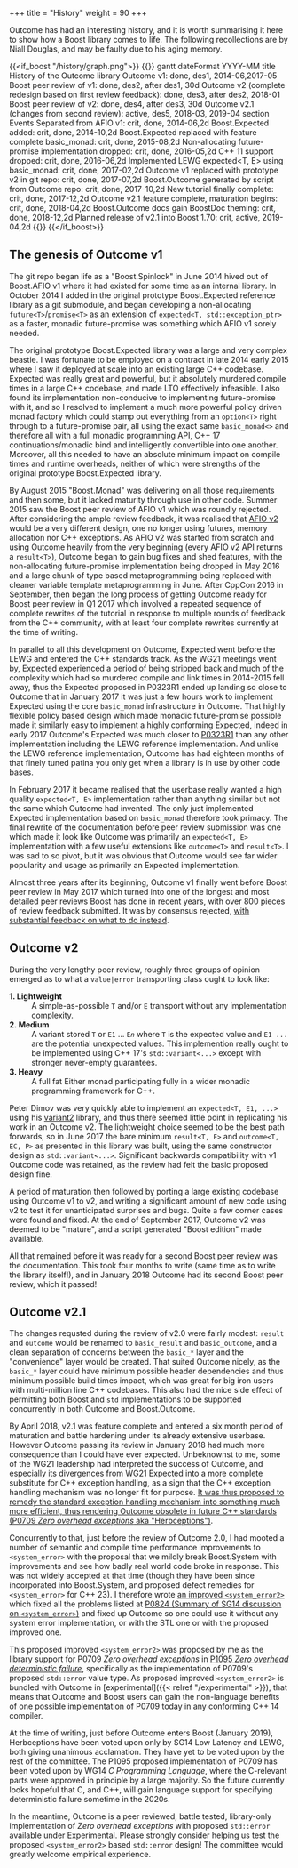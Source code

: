 +++
title = "History"
weight = 90
+++

Outcome has had an interesting history, and it is worth summarising it here to show how a
Boost library comes to life. The following recollections are by Niall Douglas, and may be
faulty due to his aging memory.

{{<if_boost "/history/graph.png">}}
{{<mermaid>}}
gantt
  dateFormat YYYY-MM
  title History of the Outcome library
  Outcome v1: done, des1, 2014-06,2017-05
  Boost peer review of v1: done, des2, after des1, 30d
  Outcome v2 (complete redesign based on first review feedback): done, des3, after des2, 2018-01
  Boost peer review of v2: done, des4, after des3, 30d
  Outcome v2.1 (changes from second review): active, des5, 2018-03, 2019-04 
  section Events
  Separated from AFIO v1: crit, done, 2014-06,2d
  Boost.Expected added: crit, done, 2014-10,2d
  Boost.Expected replaced with feature complete basic_monad: crit, done, 2015-08,2d
  Non-allocating future-promise implementation dropped: crit, done, 2016-05,2d
  C++ 11 support dropped: crit, done, 2016-06,2d
  Implemented LEWG expected&lt;T, E&gt; using basic_monad: crit, done, 2017-02,2d
  Outcome v1 replaced with prototype v2 in git repo: crit, done, 2017-07,2d
  Boost.Outcome generated by script from Outcome repo: crit, done, 2017-10,2d
  New tutorial finally complete: crit, done, 2017-12,2d
  Outcome v2.1 feature complete, maturation begins: crit, done, 2018-04,2d
  Boost.Outcome docs gain BoostDoc theming: crit, done, 2018-12,2d
  Planned release of v2.1 into Boost 1.70: crit, active, 2019-04,2d
{{</mermaid>}}
{{</if_boost>}}

## The genesis of Outcome v1

The git repo began life as a "Boost.Spinlock" in June 2014 hived out of Boost.AFIO v1 where it had existed
for some time as an internal library. In October 2014 I added in the original prototype
Boost.Expected reference library as a git submodule, and began developing a non-allocating
`future<T>`/`promise<T>` as an extension of `expected<T, std::exception_ptr>` as a faster,
monadic future-promise was something which AFIO v1 sorely needed.

The original prototype Boost.Expected library was a large and very complex beastie.
I was fortunate to be employed on a contract in late 2014 early 2015 where I saw it deployed at
scale into an existing large C++ codebase. Expected was really great and powerful, but it absolutely
murdered compile times in a large C++ codebase, and made LTO effectively infeasible.
I also found its implementation non-conducive to implementing
future-promise with it, and so I resolved to implement a much more powerful policy driven
monad factory which could stamp out everything from an `option<T>` right through to a
future-promise pair, all using the exact same `basic_monad<>` and therefore all with a full
monadic programming API, C++ 17 continuations/monadic bind and intelligently convertible into one another.
Moreover, all this needed to have an absolute minimum impact on compile times and runtime
overheads, neither of which were strengths of the original prototype Boost.Expected library.

By August 2015 "Boost.Monad" was delivering on all those requirements and then some, but it lacked
maturity through use in other code. Summer 2015 saw the Boost peer review of AFIO v1 which
was roundly rejected. After considering the ample review feedback, it was realised that
[AFIO v2](https://ned14.github.io/llfio/) would be a very different design, one no longer using futures, memory allocation
nor C++ exceptions. As AFIO v2 was started from scratch and using Outcome heavily from the
very beginning (every AFIO v2 API returns a `result<T>`), Outcome began to gain bug fixes and
shed features, with the non-allocating future-promise implementation being dropped in May
2016 and a large chunk of type based metaprogramming being replaced with cleaner variable template metaprogramming
in June. After CppCon 2016 in September, then began the long process of getting Outcome
ready for Boost peer review in Q1 2017 which involved a repeated sequence of complete rewrites
of the tutorial in response to multiple rounds of feedback from the C++ community, with
at least four complete rewrites currently at the time of writing.

In parallel to all this development on Outcome, Expected went before the LEWG and entered
the C++ standards track. As the WG21 meetings went by, Expected experienced a period
of being stripped back and much of the complexity which had so murdered compile and
link times in 2014-2015 fell away, thus the Expected proposed in P0323R1 ended up landing
so close to Outcome that in January 2017 it was just a few hours work to implement
Expected using the core `basic_monad` infrastructure in Outcome. That highly flexible
policy based design which made monadic future-promise possible made it similarly easy
to implement a highly conforming Expected, indeed in early 2017 Outcome's Expected was much
closer to [P0323R1](http://wg21.link/P0323) than any other implementation including the LEWG reference implementation.
And unlike the LEWG reference implementation, Outcome has had eighteen months of that
finely tuned patina you only get when a library is in use by other code bases.

In February 2017 it became realised that the userbase really wanted a high quality `expected<T, E>`
implementation rather than anything similar but not the same which Outcome had invented.
The only just implemented Expected implementation based on `basic_monad` therefore took
primacy. The final rewrite of the documentation before peer review submission was one
which made it look like Outcome was primarily an `expected<T, E>` implementation with a
few useful extensions like `outcome<T>` and `result<T>`. I was sad to so pivot, but it
was obvious that Outcome would see far wider popularity and usage as primarily an Expected
implementation.

Almost three years after its beginning, Outcome v1 finally went before Boost peer review
in May 2017 which turned into one of the longest and most detailed peer reviews Boost has
done in recent years, with over 800 pieces of review feedback submitted. It was by consensus
rejected, [with substantial feedback on what to do instead](https://lists.boost.org/boost-announce/2017/06/0510.php).

## Outcome v2

During the very lengthy peer review, roughly three groups of opinion emerged as to what
a `value|error` transporting class ought to look like:

<dl>
<dt><b>1. Lightweight</b></dt>
<dd>A simple-as-possible <code>T</code> and/or <code>E</code> transport without any
implementation complexity.</dd>
<dt><b>2. Medium</b></dt>
<dd>A variant stored <code>T</code> or <code>E1</code> ... <code>E<i>n</i></code>
where <code>T</code> is the expected value and <code>E1 ...</code>
are the potential unexpected values. This implemention really ought to be implemented
using C++ 17's <code>std::variant<...></code> except with stronger never-empty guarantees.
</dd>
<dt><b>3. Heavy</b></dt>
<dd>A full fat Either monad participating fully in a wider monadic programming framework for C++.</dd>
</dl>

Peter Dimov was very quickly able to implement an `expected<T, E1, ...>` using his
[variant2](https://github.com/pdimov/variant2) library, and thus there seemed little
point in replicating his work in an Outcome v2. The lightweight choice seemed to be the
best path forwards, so in June 2017 the bare minimum `result<T, E>` and `outcome<T, EC, P>`
as presented in this library was built, using the same constructor design as `std::variant<...>`.
Significant backwards compatibility with v1 Outcome code was retained, as the review
had felt the basic proposed design fine.

A period of maturation then followed by porting a large existing codebase using Outcome v1
to v2, and writing a significant amount of new code using v2 to test it for unanticipated
surprises and bugs. Quite a few corner cases were found and fixed. At the end of September
2017, Outcome v2 was deemed to be "mature", and a script generated "Boost edition" made
available.

All that remained before it was ready for a second Boost peer review was the
documentation. This took four months to write (same time as to write the library itself!),
and in January 2018 Outcome had its second Boost peer review, which it passed!

## Outcome v2.1

The changes requsted during the review of v2.0 were fairly modest: `result` and `outcome` would
be renamed to `basic_result` and `basic_outcome`, and a clean separation of concerns between the
`basic_*` layer and the "convenience" layer would be created. That suited Outcome nicely,
as the `basic_*` layer could have minimum possible header dependencies and thus minimum possible build times
impact, which was great for big iron users with multi-million line C++ codebases. This also
had the nice side effect of permitting both Boost and `std` implementations to be supported
concurrently in both Outcome and Boost.Outcome. 

By April 2018, v2.1 was feature complete and entered a six month period of maturation and
battle hardening under its already extensive userbase. However Outcome passing its review in January 2018 had much more consequence than I could have ever
expected. Unbeknownst to me, some of the WG21 leadership had interpreted the success of
Outcome, and especially its divergences from WG21 Expected into a more complete substitute
for C++ exception handling, as a sign that the C++
exception handling mechanism was no longer fit for purpose. [It was thus proposed
to remedy the standard exception handling mechanism into something much more
efficient, thus rendering Outcome obsolete in future C++ standards (P0709 *Zero overhead exceptions* aka "Herbceptions")](http://wg21.link/P0709).

Concurrently to that, just before the review of Outcome 2.0, I had mooted a number of semantic and compile time performance
improvements to `<system_error>` with the proposal that we mildly break Boost.System with
improvements and see how badly real world code broke in response. This was not widely
accepted at that time (though they have been since incorporated into Boost.System, and proposed
defect remedies for `<system_error>` for C++ 23). I therefore wrote [an improved `<system_error2>`](https://ned14.github.io/status-code/) which fixed all the problems
listed at [P0824 (Summary of SG14 discussion on `<system_error>`)](https://wg21.link/P0824)
and fixed up Outcome so one could use it without any system error implementation,
or with the STL one or with the proposed improved one. 

This proposed improved `<system_error2>` was proposed by me as the library support for 
P0709 *Zero overhead exceptions* in [P1095 *Zero overhead deterministic failure*](https://wg21.link/P1095),
specifically as the implementation of P0709's proposed `std::error` value type. As 
proposed improved `<system_error2>` is bundled with Outcome in
[experimental]({{< relref "/experimental" >}}), that means that Outcome and Boost
users can gain the non-language benefits of one possible implementation of P0709 
today in any conforming C++ 14 compiler.

At the time of writing, just before Outcome enters Boost (January 2019), Herbceptions have
been voted upon only by SG14 Low Latency and LEWG, both giving unanimous acclamation. They have yet to be voted upon by the
rest of the committee. The P1095 proposed implementation of P0709 has been voted upon by
WG14 *C Programming Language*, where the C-relevant parts were approved in principle by a large majority. So
the future currently looks hopeful that C, and C++, will gain language support for
specifying deterministic failure sometime in the 2020s.

In the meantime, Outcome is a peer reviewed, battle tested, library-only implementation
of *Zero overhead exceptions* with proposed `std::error` available under Experimental.
Please strongly consider helping us test the proposed `<system_error2>` based `std::error`
design! The committee would greatly welcome empirical experience.

